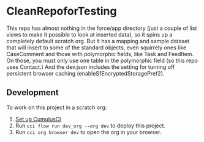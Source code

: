 # CleanRepoforTesting

This repo has almost nothing in the force/app directory (just a couple of list views to make it possible to look at inserted data), so it spins up a completely default scratch org. But it has a mapping and sample dataset that will insert to some of the standard objects, even squirrely ones like CaseComment and those with polymorphic fields, like Task and FeedItem. On those, you must only use one table in the polymorphic field (so this repo uses Contact.) And the dev.json includes the setting for turning off persistent browser caching (enableS1EncryptedStoragePref2).

## Development

To work on this project in a scratch org:

1. [Set up CumulusCI](https://cumulusci.readthedocs.io/en/latest/tutorial.html)
2. Run `cci flow run dev_org --org dev` to deploy this project.
3. Run `cci org browser dev` to open the org in your browser.

